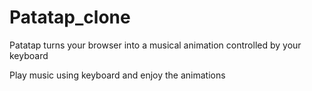 # Patatap_clone
Patatap turns your browser into a musical animation controlled by your keyboard

Play music using keyboard and enjoy the animations
